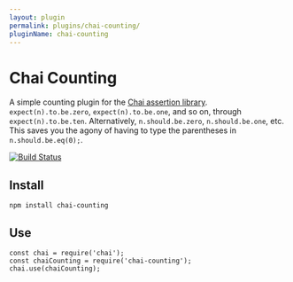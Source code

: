 ```yaml
---
layout: plugin
permalink: plugins/chai-counting/
pluginName: chai-counting
---
```


# Chai Counting

A simple counting plugin for the [Chai assertion library](http://chaijs.com/). `expect(n).to.be.zero`, `expect(n).to.be.one`, and so on, through `expect(n).to.be.ten`. Alternatively, `n.should.be.zero`, `n.should.be.one`, etc. This saves you the agony of having to type the parentheses in `n.should.be.eq(0);`.

[![Build Status](https://travis-ci.org/bhritchie/chai-counting.svg?branch=master)](https://travis-ci.org/bhritchie/chai-counting)

## Install

	npm install chai-counting

## Use

	const chai = require('chai');
	const chaiCounting = require('chai-counting');
	chai.use(chaiCounting);